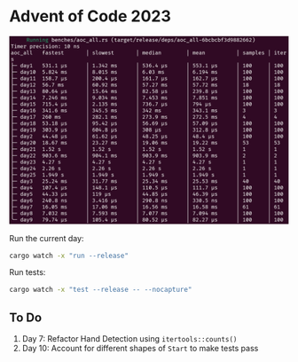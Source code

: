 # Advent of Code 2023

<img src="bench.png">

Run the current day:
```bash
cargo watch -x "run --release"
```

Run tests:
```bash
cargo watch -x "test --release -- --nocapture"
```

## To Do
1. Day 7: Refactor Hand Detection using `itertools::counts()`
1. Day 10: Account for different shapes of `Start` to make tests pass
